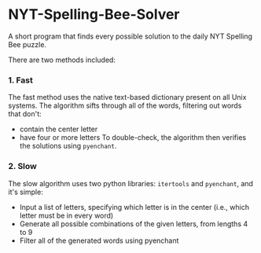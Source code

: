 # NYT-Spelling-Bee-Solver
A short program that finds every possible solution to the daily NYT Spelling Bee puzzle.

There are two methods included:
### 1. Fast
The fast method uses the native text-based dictionary present on all Unix systems. The algorithm
sifts through all of the words, filtering out words that don't:
- contain the center letter
- have four or more letters
To double-check, the algorithm then verifies the solutions using `pyenchant`.

### 2. Slow
The slow algorithm uses two python libraries: `itertools` and `pyenchant`, and it's simple:
- Input a list of letters, specifying which letter is in the center (i.e., which letter must be in every word)
- Generate all possible combinations of the given letters, from lengths 4 to 9
- Filter all of the generated words using pyenchant
